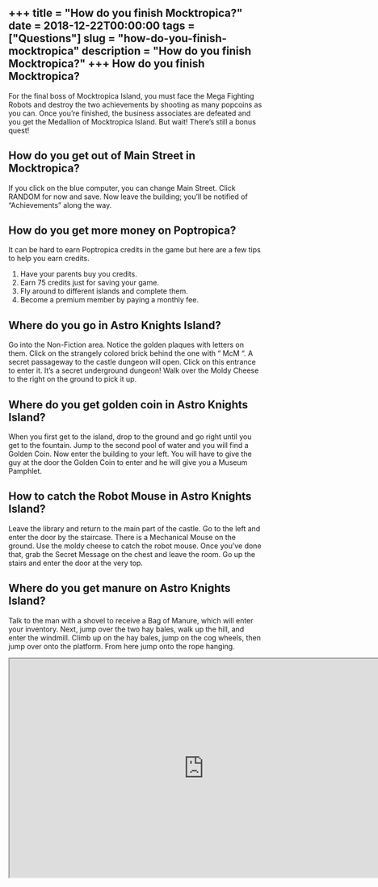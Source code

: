 +++
title = "How do you finish Mocktropica?"
date = 2018-12-22T00:00:00
tags = ["Questions"]
slug = "how-do-you-finish-mocktropica"
description = "How do you finish Mocktropica?"
+++
How do you finish Mocktropica?
------------------------------

For the final boss of Mocktropica Island, you must face the Mega Fighting Robots and destroy the two achievements by shooting as many popcoins as you can. Once you’re finished, the business associates are defeated and you get the Medallion of Mocktropica Island. But wait! There’s still a bonus quest!

How do you get out of Main Street in Mocktropica?
-------------------------------------------------

If you click on the blue computer, you can change Main Street. Click RANDOM for now and save. Now leave the building; you’ll be notified of “Achievements” along the way.

How do you get more money on Poptropica?
----------------------------------------

It can be hard to earn Poptropica credits in the game but here are a few tips to help you earn credits.

1. Have your parents buy you credits.
2. Earn 75 credits just for saving your game.
3. Fly around to different islands and complete them.
4. Become a premium member by paying a monthly fee.

Where do you go in Astro Knights Island?
----------------------------------------

Go into the Non-Fiction area. Notice the golden plaques with letters on them. Click on the strangely colored brick behind the one with “ McM “. A secret passageway to the castle dungeon will open. Click on this entrance to enter it. It’s a secret underground dungeon! Walk over the Moldy Cheese to the right on the ground to pick it up.

Where do you get golden coin in Astro Knights Island?
-----------------------------------------------------

When you first get to the island, drop to the ground and go right until you get to the fountain. Jump to the second pool of water and you will find a Golden Coin. Now enter the building to your left. You will have to give the guy at the door the Golden Coin to enter and he will give you a Museum Pamphlet.

How to catch the Robot Mouse in Astro Knights Island?
-----------------------------------------------------

Leave the library and return to the main part of the castle. Go to the left and enter the door by the staircase. There is a Mechanical Mouse on the ground. Use the moldy cheese to catch the robot mouse. Once you’ve done that, grab the Secret Message on the chest and leave the room. Go up the stairs and enter the door at the very top.

Where do you get manure on Astro Knights Island?
------------------------------------------------

Talk to the man with a shovel to receive a Bag of Manure, which will enter your inventory. Next, jump over the two hay bales, walk up the hill, and enter the windmill. Climb up on the hay bales, jump on the cog wheels, then jump over onto the platform. From here jump onto the rope hanging.

<iframe allow="accelerometer; autoplay; clipboard-write; encrypted-media; gyroscope; picture-in-picture" allowfullscreen="" class="__youtube_prefs__  epyt-is-override  no-lazyload" data-no-lazy="1" data-origheight="433" data-origwidth="770" data-skipgform_ajax_framebjll="" height="433" id="_ytid_73772" loading="lazy" src="https://www.youtube.com/embed/ISo-ZdazoNE?enablejsapi=1&autoplay=0&cc_load_policy=0&cc_lang_pref=&iv_load_policy=1&loop=0&modestbranding=0&rel=1&fs=1&playsinline=0&autohide=2&theme=dark&color=red&controls=1&" title="YouTube player" width="770"></iframe>
